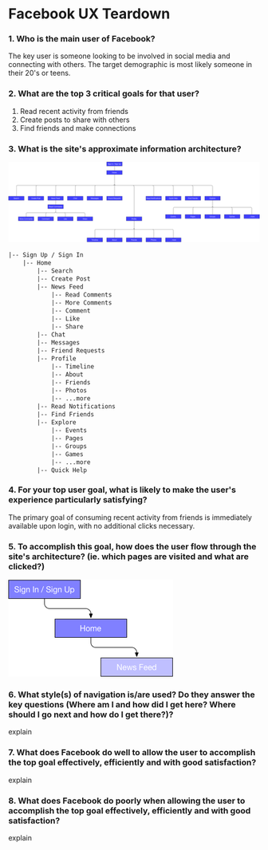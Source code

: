 # Facebook UX Teardown

### 1. Who is the main user of Facebook?

The key user is someone looking to be involved in social media and connecting with others. The target demographic is most likely someone in their 20's or teens.

### 2. What are the top 3 critical goals for that user?

1. Read recent activity from friends
2. Create posts to share with others
3. Find friends and make connections

### 3. What is the site's approximate information architecture?

![alt text](./assets/facebook_ia.png "Facebook Information Architecture")
```
|-- Sign Up / Sign In
    |-- Home
        |-- Search
        |-- Create Post
        |-- News Feed
            |-- Read Comments
            |-- More Comments
            |-- Comment
            |-- Like
            |-- Share
        |-- Chat
        |-- Messages
        |-- Friend Requests
        |-- Profile
            |-- Timeline
            |-- About
            |-- Friends
            |-- Photos
            |-- ...more
        |-- Read Notifications
        |-- Find Friends
        |-- Explore
            |-- Events
            |-- Pages
            |-- Groups
            |-- Games
            |-- ...more
        |-- Quick Help
```

### 4. For your top user goal, what is likely to make the user's experience particularly satisfying?

The primary goal of consuming recent activity from friends is immediately available upon login, with no additional clicks necessary.

### 5. To accomplish this goal, how does the user flow through the site's architecture? (ie. which pages are visited and what are clicked?)

![alt text](./assets/facebook_nav.png "Facebook Flow")

### 6. What style(s) of navigation is/are used? Do they answer the key questions (Where am I and how did I get here? Where should I go next and how do I get there?)?

explain

### 7. What does Facebook do well to allow the user to accomplish the top goal effectively, efficiently and with good satisfaction?

explain

### 8. What does Facebook do poorly when allowing the user to accomplish the top goal effectively, efficiently and with good satisfaction?

explain
